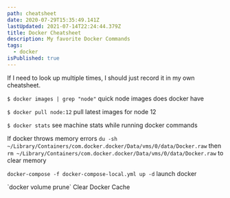 ```yaml
---
path: cheatsheet
date: 2020-07-29T15:35:49.141Z
lastUpdated: 2021-07-14T22:24:44.379Z
title: Docker Cheatsheet
description: My favorite Docker Commands
tags:
  - docker
isPublished: true
---
```


If I need to look up multiple times, I should just record it in my own cheatsheet.

`$ docker images | grep "node"` quick node images does docker have

`$ docker pull node:12` pull latest images for node 12

`$ docker stats` see machine stats while running docker commands

If docker throws memory errors `du -sh ~/Library/Containers/com.docker.docker/Data/vms/0/data/Docker.raw` then `rm ~/Library/Containers/com.docker.docker/Data/vms/0/data/Docker.raw` to clear memory

`docker-compose -f docker-compose-local.yml up -d` launch docker

\`docker volume prune\` Clear Docker Cache

